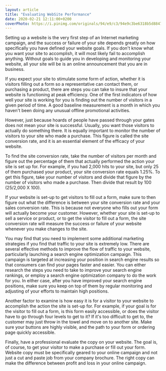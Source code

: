 ```yaml
---
layout: article
title: "Evaluating WebSite Performance"
date: 2020-02-21 12:11:00+0200
coverPhoto: https://i.pinimg.com/originals/94/e9/c3/94e9c3be6318b5d8847af98ec360013b.jpg
---
```



Setting up a website is the very first step of an Internet marketing campaign, and the success or failure of your site depends greatly on how specifically you have defined your website goals. If you don't know what you want your site to accomplish, it will most likely fail to accomplish anything. Without goals to guide you in developing and monitoring your website, all your site will be is an online announcement that you are in business.

If you expect your site to stimulate some form of action, whether it is visitors filling out a form so a representative can contact them, or purchasing a product, there are steps you can take to insure that your website is functioning at peak efficiency. One of the first indicators of how well your site is working for you is finding out the number of visitors in a given period of time. A good baseline measurement is a month in which you haven't been doing any unusual offline promotional activities.

However, just because hoards of people have passed through your gates does not mean your site is successful. Usually, you want those visitors to actually do something there. It is equally important to monitor the number of visitors to your site who made a purchase. This figure is called the site conversion rate, and it is an essential element of the efficacy of your website.

To find the site conversion rate, take the number of visitors per month and figure out the percentage of them that actually performed the action your site is set up for. For example, if you had 2,000 hits to your site, but only 25 of them purchased your product, your site conversion rate equals 1.25%. To get this figure, take your number of visitors and divide that figure by the number of visitors who made a purchase. Then divide that result by 100 (25/2,000 X 100).

If your website is set-up to get visitors to fill out a form, make sure to then figure out what the difference is between your site conversion rate and your sales conversion rate. This is because not everyone who fills out your form will actually become your customer. However, whether your site is set-up to sell a service or product, or to get the visitor to fill out a form, the site conversion rate will measure the success or failure of your website whenever you make changes to the site.

You may find that you need to implement some additional marketing strategies if you find that traffic to your site is extremely low. There are several effective methods to improve the flow of traffic to your website, particularly launching a search engine optimization campaign. This campaign is targeted at increasing your position in search engine results so that consumers can find your pages faster and easier. You can either research the steps you need to take to improve your search engine rankings, or employ a search engine optimization company to do the work for you. In either case, after you have improved your search engine positions, make sure you keep on top of them by regular monitoring and adjusting of your efforts to maintain high positions.

Another factor to examine is how easy it is for a visitor to your website to accomplish the action the site is set-up for. For example, if your goal is for the visitor to fill out a form, is this form easily accessible, or does the visitor have to go through four levels to get to it? If it's too difficult to get to, the customer may just throw in the towel and move on to another site. Make sure your buttons are highly visible, and the path to your form or ordering page quickly accessible.

Finally, have a professional evaluate the copy on your website. The goal is, of course, to get your visitor to make a purchase or fill out your form. Website copy must be specifically geared to your online campaign and not just a cut and paste job from your company brochure. The right copy can make the difference between profit and loss in your online campaign.